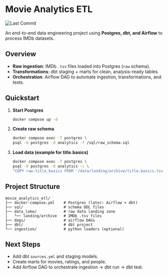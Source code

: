 # Movie Analytics ETL

![Last Commit](https://img.shields.io/github/last-commit/dardenkyle/movie_analytics_etl)

An end-to-end data engineering project using **Postgres, dbt, and Airflow** to process IMDb datasets.

## Overview
- **Raw ingestion**: IMDb `.tsv` files loaded into Postgres (`raw` schema).
- **Transformations**: dbt staging + marts for clean, analysis-ready tables.
- **Orchestration**: Airflow DAG to automate ingestion, transformations, and tests.

## Quickstart

1. **Start Postgres**
   ```bash
   docker compose up -d
   ```

2. **Create raw schema**
   ```bash
   docker compose exec -T postgres \
   psql -U postgres -d analytics -f /sql/raw_schema.sql
   ```

3. **Load data (example for title.basics)**
   ```bash
   docker compose exec -T postgres \
   psql -U postgres -d analytics -c \
   "COPY raw.title_basics FROM '/data/landing/archive/title.basics.tsv' WITH (FORMAT text, DELIMITER E'\t', NULL '\N', HEADER true);"
   ```

## Project Structure
```
movie_analytics_etl/
├── docker-compose.yml    # Postgres (later: Airflow + dbt)
├── sql/                  # schema DDL files
├── data_lake/            # raw data landing zone
│   └── landing/archive   # IMDb .tsv files
├── dags/                 # airflow DAGs
├── dbt/                  # dbt project
└── ingestion/            # python loaders (optional)
```

## Next Steps
- Add dbt `sources.yml` and staging models.
- Create marts for movies, ratings, and people.
- Add Airflow DAG to orchestrate ingestion → dbt run → dbt test.
